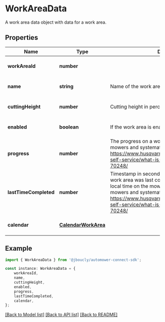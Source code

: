 # WorkAreaData

A work area data object with data for a work area.

## Properties

Name | Type | Description | Notes
------------ | ------------- | ------------- | -------------
**workAreaId** | **number** |  | [optional] [default to undefined]
**name** | **string** | Name of the work area | [optional] [default to undefined]
**cuttingHeight** | **number** | Cutting height in percent. 0-100 | [optional] [default to undefined]
**enabled** | **boolean** | If the work area is enabled or disabled. | [optional] [default to undefined]
**progress** | **number** | The progress on a work are. Only available for EPOS mowers and systematic mowing work areas. See https://www.husqvarna.com/uk/support/husqvarna-self-service/what-is-systematic-mowing-ka-70248/ | [optional] [default to undefined]
**lastTimeCompleted** | **number** | Timestamp in seconds from 1970-01-01 when the work area was last completed. The timestamp is in local time on the mower. Only available for EPOS mowers and systematic mowing work areas. See https://www.husqvarna.com/uk/support/husqvarna-self-service/what-is-systematic-mowing-ka-70248/ | [optional] [default to undefined]
**calendar** | [**CalendarWorkArea**](CalendarWorkArea.md) |  | [optional] [default to undefined]

## Example

```typescript
import { WorkAreaData } from '@jboucly/automower-connect-sdk';

const instance: WorkAreaData = {
    workAreaId,
    name,
    cuttingHeight,
    enabled,
    progress,
    lastTimeCompleted,
    calendar,
};
```

[[Back to Model list]](../README.md#documentation-for-models) [[Back to API list]](../README.md#documentation-for-api-endpoints) [[Back to README]](../README.md)
